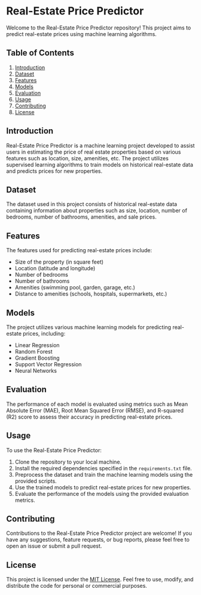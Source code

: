 # Real-Estate Price Predictor

Welcome to the Real-Estate Price Predictor repository! This project aims to predict real-estate prices using machine learning algorithms.

## Table of Contents

1. [Introduction](#introduction)
2. [Dataset](#dataset)
3. [Features](#features)
4. [Models](#models)
5. [Evaluation](#evaluation)
6. [Usage](#usage)
7. [Contributing](#contributing)
8. [License](#license)

## Introduction

Real-Estate Price Predictor is a machine learning project developed to assist users in estimating the price of real estate properties based on various features such as location, size, amenities, etc. The project utilizes supervised learning algorithms to train models on historical real-estate data and predicts prices for new properties.

## Dataset

The dataset used in this project consists of historical real-estate data containing information about properties such as size, location, number of bedrooms, number of bathrooms, amenities, and sale prices.

## Features

The features used for predicting real-estate prices include:
- Size of the property (in square feet)
- Location (latitude and longitude)
- Number of bedrooms
- Number of bathrooms
- Amenities (swimming pool, garden, garage, etc.)
- Distance to amenities (schools, hospitals, supermarkets, etc.)

## Models

The project utilizes various machine learning models for predicting real-estate prices, including:
- Linear Regression
- Random Forest
- Gradient Boosting
- Support Vector Regression
- Neural Networks

## Evaluation

The performance of each model is evaluated using metrics such as Mean Absolute Error (MAE), Root Mean Squared Error (RMSE), and R-squared (R2) score to assess their accuracy in predicting real-estate prices.

## Usage

To use the Real-Estate Price Predictor:
1. Clone the repository to your local machine.
2. Install the required dependencies specified in the `requirements.txt` file.
3. Preprocess the dataset and train the machine learning models using the provided scripts.
4. Use the trained models to predict real-estate prices for new properties.
5. Evaluate the performance of the models using the provided evaluation metrics.

## Contributing

Contributions to the Real-Estate Price Predictor project are welcome! If you have any suggestions, feature requests, or bug reports, please feel free to open an issue or submit a pull request.

## License

This project is licensed under the [MIT License](LICENSE). Feel free to use, modify, and distribute the code for personal or commercial purposes.
